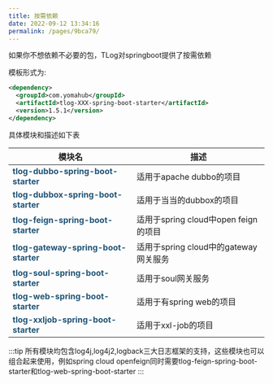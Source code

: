 ```yaml
---
title: 按需依赖
date: 2022-09-12 13:34:16
permalink: /pages/9bca79/
---
```


如果你不想依赖不必要的包，TLog对springboot提供了按需依赖

模板形式为:

```xml
<dependency>
  <groupId>com.yomahub</groupId>
  <artifactId>tlog-XXX-spring-boot-starter</artifactId>
  <version>1.5.1</version>
</dependency>
```



具体模块和描述如下表

| 模块名                                                       | 描述                                  |
| ------------------------------------------------------------ | ------------------------------------- |
| <font color="205375">**tlog-dubbo-spring-boot-starter**</font> | 适用于apache dubbo的项目              |
| <font color="205375">**tlog-dubbox-spring-boot-starter**</font> | 适用于当当的dubbox的项目              |
| <font color="205375">**tlog-feign-spring-boot-starter**</font> | 适用于spring cloud中open feign的项目  |
| <font color="205375">**tlog-gateway-spring-boot-starter**</font> | 适用于spring cloud中的gateway网关服务 |
| <font color="205375">**tlog-soul-spring-boot-starter**</font> | 适用于soul网关服务                    |
| <font color="205375">**tlog-web-spring-boot-starter**</font> | 适用于有spring web的项目              |
| <font color="205375">**tlog-xxljob-spring-boot-starter**</font> | 适用于xxl-job的项目                   |


:::tip
所有模块均包含log4j,log4j2,logback三大日志框架的支持，这些模块也可以组合起来使用，例如spring cloud openfeign同时需要tlog-feign-spring-boot-starter和tlog-web-spring-boot-starter
:::